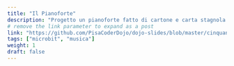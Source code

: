 ```yaml
---
title: "Il Pianoforte"
description: "Progetto un pianoforte fatto di cartone e carta stagnola utilizzando i Micro:bit"
# remove the link parameter to expand as a post
link: "https://github.com/PisaCoderDojo/dojo-slides/blob/master/cinquannididojo/22_Pianoforte.pdf"
tags: ["microbit", "musica"]
weight: 1
draft: false
---
```

